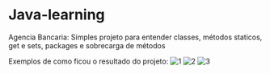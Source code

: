# Java-learning

Agencia Bancaria:
Simples projeto para entender classes, métodos staticos, get e sets, packages e sobrecarga de métodos

Exemplos de como ficou o resultado do projeto:
![1](https://user-images.githubusercontent.com/51006430/220497400-ada27585-abba-4408-90d0-a8144555e624.png)
![2](https://user-images.githubusercontent.com/51006430/220497409-8e054bec-2e0d-4a3a-acef-8c4b19b8e1f0.png)
![3](https://user-images.githubusercontent.com/51006430/220497415-e64a5dfe-6196-4ef4-9845-fd68414cdf50.png)
